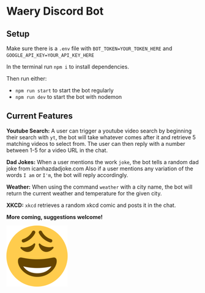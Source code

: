 # Waery Discord Bot

## Setup

Make sure there is a `.env` file with `BOT_TOKEN=YOUR_TOKEN_HERE` and `GOOGLE_API_KEY=YOUR_API_KEY_HERE`

In the terminal run `npm i` to install dependencies.

Then run either:
* `npm run start` to start the bot regularly
* `npm run dev` to start the bot with nodemon

## Current Features

**Youtube Search:**
A user can trigger a youtube video search by beginning their search with `yt`, the bot will take whatever comes after it and retrieve 5 matching videos to select from. The user can then reply with a number between 1-5 for a video URL in the chat.

**Dad Jokes:**
When a user mentions the work `joke`, the bot tells a random dad joke from icanhazdadjoke.com
Also if a user mentions any variation of the words `I am` or `I'm`, the bot will reply accordingly.

**Weather:**
When using the command `weather` with a city name, the bot will return the current weather and temperature for the given city.

**XKCD:**
`xkcd` retrieves a random xkcd comic and posts it in the chat.

**More coming, suggestions welcome!**


![Waery Emoji Icon](resources/waery.png "Waery Emoji Icon")